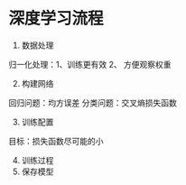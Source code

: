 # 深度学习流程
1. 数据处理
   
归一化处理：1、训练更有效 2、 方便观察权重


2. 构建网络

回归问题：均方误差
分类问题：交叉熵损失函数

3. 训练配置

目标：损失函数尽可能的小

4. 训练过程
5. 保存模型